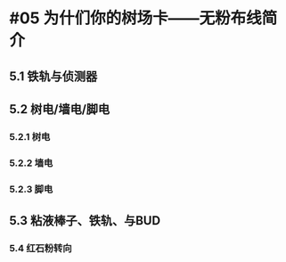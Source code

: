 # #05 为什们你的树场卡——无粉布线简介

## 5.1 铁轨与侦测器

## 5.2 树电/墙电/脚电

### 5.2.1 树电

### 5.2.2 墙电

### 5.2.3 脚电

## 5.3 粘液棒子、铁轨、与BUD

### 5.4 红石粉转向